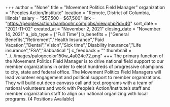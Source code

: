 +++
author = "None"
title = "Movement Politics Field Manager"
organization = "Peoples Action/Institute"
location = "Remote, District of Columbia, Illinois"
salary = "$57,500 - $67,500"
link = "https://peoplesaction.bamboohr.com/jobs/view.php?id=40"
sort_date = "2021-11-02"
created_at = "November 2, 2021"
closing_date = "November 14, 2021"
a_job_type = ["Full Time"]
b_benefits = ["General Benefits","Retirement","Health Insurance","Paid Vacation","Dental","Vision","Sick time","Disability insurance","Life insurance","FSA","Sabbatical "]
c_feedback = ""
thumbnail = "../../images/palogocolor150w_4a024e72.png"
+++
The primary function of the Movement Politics Field Manager is to drive national field support to our member organizations in order to elect hundreds of progressive champions to city, state and federal office. The Movement Politics Field Managers will lead volunteer engagement and political support to member organizations. They will build out deep canvass call and text programs with a team of national volunteers and work with People’s Action/Institute’s staff and member organization staff to align our national organizing with local programs. (4 Positions Available)